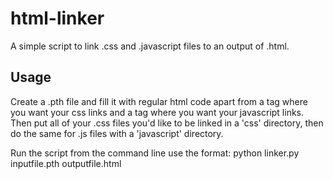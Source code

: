 # html-linker
A simple script to link .css and .javascript files to an output of .html.

## Usage
Create a .pth file and fill it with regular html code apart from a <css/> tag where you want your css links and a <javascript/> tag where you want your javascript links. Then put all of your .css files you'd like
to be linked in a 'css' directory, then do the same for .js files with a 'javascript' directory. 

Run the script from the command line use the format:
python linker.py inputfile.pth outputfile.html
